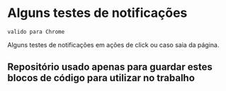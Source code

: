 # Alguns testes de notificações

`valido para Chrome`

Alguns testes de notificações em ações de click ou caso saia da página.

## Repositório usado apenas para guardar estes blocos de código para utilizar no trabalho